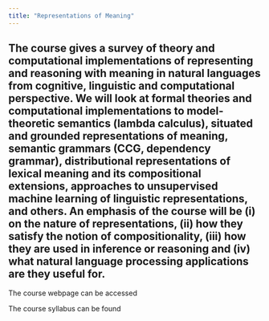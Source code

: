 ```yaml
---
title: "Representations of Meaning"
---
```

The course gives a survey of theory and computational implementations of representing and reasoning with meaning in natural languages from cognitive, linguistic and computational perspective. We will look at formal theories and computational implementations to model-theoretic semantics (lambda calculus), situated and grounded representations of meaning, semantic grammars (CCG, dependency grammar), distributional representations of lexical meaning and its compositional extensions, approaches to unsupervised machine learning of linguistic representations, and others. An emphasis of the course will be (i) on the nature of representations, (ii) how they satisfy the notion of compositionality, (iii) how they are used in inference or reasoning and (iv) what natural language processing applications are they useful for.
---
The course webpage can be accessed 

The course syllabus can be found 
